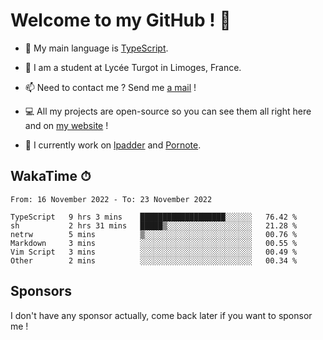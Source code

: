# Welcome to my GitHub ! 🌃

- 🔭 My main language is [TypeScript](https://www.typescriptlang.org/).

- 🌱 I am a student at Lycée Turgot in Limoges, France.

- 📫 Need to contact me ? Send me <a href="mailto:mikkel@milescode.dev">a mail</a> !

- 💻 All my projects are open-source so you can see them all right here and on <a href="https://www.vexcited.ml">my website</a> !

- 👀 I currently work on [lpadder](https://github.com/Vexcited/lpadder) and [Pornote](https://github.com/Vexcited/Pornote).

## WakaTime ⏱

<!--START_SECTION:waka-->

```text
From: 16 November 2022 - To: 23 November 2022

TypeScript   9 hrs 3 mins    ███████████████████░░░░░░   76.42 %
sh           2 hrs 31 mins   █████▒░░░░░░░░░░░░░░░░░░░   21.28 %
netrw        5 mins          ▒░░░░░░░░░░░░░░░░░░░░░░░░   00.76 %
Markdown     3 mins          ░░░░░░░░░░░░░░░░░░░░░░░░░   00.55 %
Vim Script   3 mins          ░░░░░░░░░░░░░░░░░░░░░░░░░   00.49 %
Other        2 mins          ░░░░░░░░░░░░░░░░░░░░░░░░░   00.34 %
```

<!--END_SECTION:waka-->

## Sponsors

I don't have any sponsor actually, come back later if you want to sponsor me !
